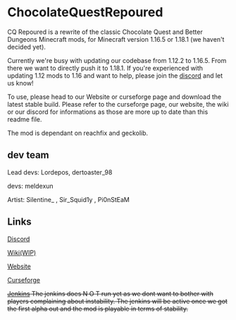 # ChocolateQuestRepoured
CQ Repoured is a rewrite of the classic Chocolate Quest and Better Dungeons Minecraft mods, for Minecraft version 1.16.5 or 1.18.1 (we haven't decided yet).

Currently we're busy with updating our codebase from 1.12.2 to 1.16.5. From there we want to directly push it to 1.18.1.
If you're experienced with updating 1.12 mods to 1.16 and want to help, please join the [discord](https://discord.gg/StWzzFw) and let us know!

To use, please head to our Website or curseforge page and download the latest stable build.
Please refer to the curseforge page, our website, the wiki or our discord for informations as those are more up to date than this readme file.

The mod is dependant on reachfix and geckolib.


## dev team

Lead devs: Lordepos, dertoaster_98

devs: meldexun

Artist: Silentine_ , Sir_Squid1y , Pi0nStEaM



## Links

[Discord](https://discord.gg/StWzzFw)

[Wiki(WIP)](http://wiki.cq-repoured.net)

[Website](https://cq-repoured.net)

[Curseforge](https://curse.cq-repoured.net)

~~[Jenkins](http://jenkins.thechocolatequest.gq:8080/job/The%20Chocolate%20Quest/)
The jenkins does N O T run yet as we dont want to bother with players complaining about instability.
The jenkins will be active once we got the first alpha out and the mod is playable in terms of stability.~~

